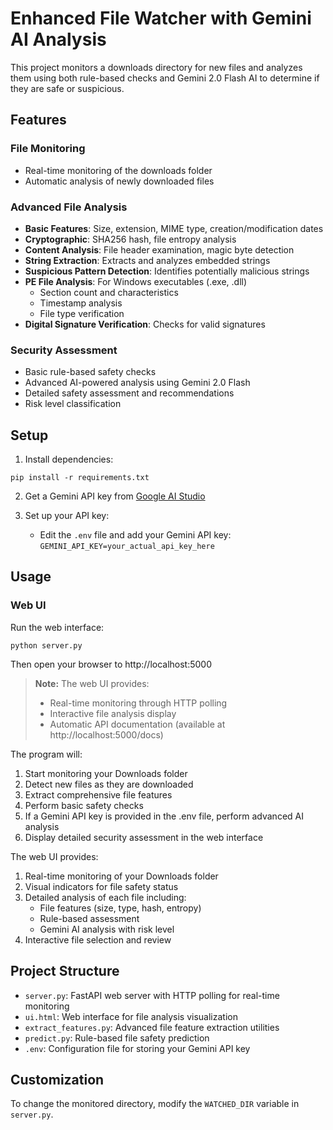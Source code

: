 # Enhanced File Watcher with Gemini AI Analysis

This project monitors a downloads directory for new files and analyzes them using both rule-based checks and Gemini 2.0 Flash AI to determine if they are safe or suspicious.

## Features

### File Monitoring
- Real-time monitoring of the downloads folder
- Automatic analysis of newly downloaded files

### Advanced File Analysis
- **Basic Features**: Size, extension, MIME type, creation/modification dates
- **Cryptographic**: SHA256 hash, file entropy analysis
- **Content Analysis**: File header examination, magic byte detection
- **String Extraction**: Extracts and analyzes embedded strings
- **Suspicious Pattern Detection**: Identifies potentially malicious strings
- **PE File Analysis**: For Windows executables (.exe, .dll)
  - Section count and characteristics
  - Timestamp analysis
  - File type verification
- **Digital Signature Verification**: Checks for valid signatures

### Security Assessment
- Basic rule-based safety checks
- Advanced AI-powered analysis using Gemini 2.0 Flash
- Detailed safety assessment and recommendations
- Risk level classification

## Setup

1. Install dependencies:
```
pip install -r requirements.txt
```

2. Get a Gemini API key from [Google AI Studio](https://aistudio.google.com/)

3. Set up your API key:
   - Edit the `.env` file and add your Gemini API key: `GEMINI_API_KEY=your_actual_api_key_here`

## Usage

### Web UI

Run the web interface:

```
python server.py
```

Then open your browser to http://localhost:5000

> **Note:** The web UI provides:
> - Real-time monitoring through HTTP polling
> - Interactive file analysis display
> - Automatic API documentation (available at http://localhost:5000/docs)

The program will:
1. Start monitoring your Downloads folder
2. Detect new files as they are downloaded
3. Extract comprehensive file features
4. Perform basic safety checks
5. If a Gemini API key is provided in the .env file, perform advanced AI analysis
6. Display detailed security assessment in the web interface

The web UI provides:
1. Real-time monitoring of your Downloads folder
2. Visual indicators for file safety status
3. Detailed analysis of each file including:
   - File features (size, type, hash, entropy)
   - Rule-based assessment
   - Gemini AI analysis with risk level
4. Interactive file selection and review

## Project Structure

- `server.py`: FastAPI web server with HTTP polling for real-time monitoring
- `ui.html`: Web interface for file analysis visualization
- `extract_features.py`: Advanced file feature extraction utilities
- `predict.py`: Rule-based file safety prediction
- `.env`: Configuration file for storing your Gemini API key

## Customization

To change the monitored directory, modify the `WATCHED_DIR` variable in `server.py`.